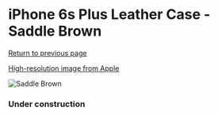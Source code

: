 # iPhone 6s Plus Leather Case - Saddle Brown

[Return to previous page](/iphone_6)

[High-resolution image from Apple](https://store.storeimages.cdn-apple.com/8756/as-images.apple.com/is/MKXC2?wid=4500&hei=4500&fmt=png)

<div style="width: 384px"><img src="/everypreview/MKXC2.png" alt="Saddle Brown"></div>

### Under construction
